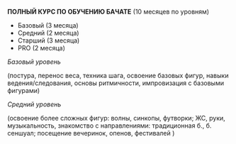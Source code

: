 **ПОЛНЫЙ КУРС ПО ОБУЧЕНИЮ БАЧАТЕ** (10 месяцев по уровням)

* Базовый (3 месяца)
* Средний (2 месяца)
* Старший (3 месяца)
* PRO (2 месяца)

*Базовый уровень*

(постура, перенос веса, техника шага, освоение базовых фигур, навыки ведения/следования, основы ритмичности, импровизация с базовыми фигурами)

*Средний уровень*

(освоение более сложных фигур: волны, синкопы, футворки; ЖС, руки, музыкальность, знакомство с направлениями: традиционная б., б. сеншуал; посещение вечеринок, опенов, фестивалей )


